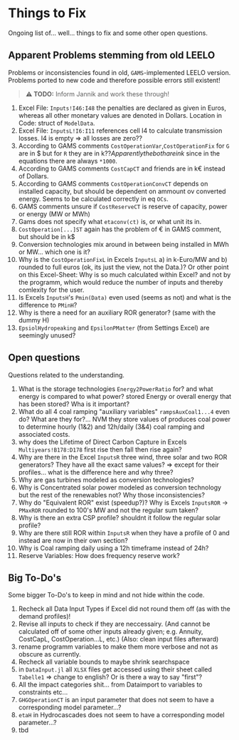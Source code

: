 # Things to Fix

Ongoing list of... well... things to fix and some other open questions.

## Apparent Problems stemming from old LEELO

Problems or inconsistencies found in old, `GAMS`-implemented LEELO version. Problems ported to new code and therefore possible errors still existent!

>**:warning: TODO:** Inform Jannik and work these through!

1. Excel File: `Inputs!I46:I48` the penalties are declared as given in Euros, whereas all other monetary values are denoted in Dollars. Location in Code: struct of `ModelData`.
2. Excel File: `InputsL!I6:I11` references cell I4 to calculate transmission losses. I4 is empty ⇒ all losses are zero??
3. According to GAMS comments `CostOperationVar`,`CostOperationFix` for `G` are in $ but for `R` they are in k$?? Apparently the both are in k$ since in the equations there are always `*1000`.
4. According to GAMS comments `CostCapCT` and friends are in k€ instead of Dollars.
5. According to GAMS comments `CostOperationConvCT` depends on installed capacity, but should be dependent on ammount ov converted energy. Seems to be calculated correctly in eq `OCs`.
6. GAMS comments unsure if `CostReserveCT` is reserve of capacity, power or energy (MW or MWh)
7. Gams does not specify what `etaconv(ct)` is, or what unit its in.
8. `CostOperation[...]ST` again has the problem of € in GAMS comment, but should be in k$
9. Conversion technologies mix around in between being installed in MWh or MW... which one is it?
10. Why is the `CostOperationFixL` in Excels `InputsL` a) in k-Euro/MW and b) rounded to full euros (ok, its just the view, not the Data.)? Or other point on this Excel-Sheet: Why is so much calculated within Excel? and not by the programm, which would reduce the number of inputs and thereby comlexity for the user.
11. Is Excels `InputsH`'s `Pmin(Data)` even used (seems as not) and what is the difference to `PMinH`?
12. Why is there a need for an auxiliary ROR generator? (same with the dummy H)
13. `EpsiolHydropeaking` and `EpsilonPMatter` (from Settings Excel) are seemingly unused?


## Open questions

Questions related to the understanding.

1. What is the storage technologies `Energy2PowerRatio` for? and what energy is compared to what power? stored Energy or overall energy that has been stored? Wha is it important?
2. What do all 4 coal ramping "auxiliary variables" `rampsAuxCoal1...4` even do? What are they for?... NVM they store values of produces coal power to determine hourly (1&2) and 12h/daily (3&4) coal ramping and associated costs.
3. why does the Lifetime of Direct Carbon Capture in Excels `Multiyears!B178:D178` first rise then fall then rise again?
4. Why are there in the Excel `InputsR` three wind, three solar and two ROR generators? They have all the exact same values? ⇒ except for their profiles... what is the difference here and why three?
5. Why are gas turbines modeled as conversion technologies?
6. Why is Concentrated solar power modeled as conversion technology but the rest of the renewables not? Why those inconsistencies?
7. Why do "Equivalent ROR" exist (speedup?)? Why is Excels `InputsROR` → `PMaxROR` rounded to 100's MW and not the regular sum taken?
8. Why is there an extra CSP profile? shouldnt it follow the regular solar profile?
9. Why are there still ROR within `InputsR` when they have a profile of 0 and instead are now in their own section?
10. Why is Coal ramping daily using a 12h timeframe instead of 24h?
11. Reserve Variables: How does frequency reserve work?


## Big To-Do's

Some bigger To-Do's to keep in mind and not hide within the code.

1. Recheck all Data Input Types if Excel did not round them off (as with the demand profiles)!
2. Revise all inputs to check if they are neccessairy. (And cannot be calculated off of some other inputs already given; e.g. Annuity, CostCapL, CostOperation...L, etc.) (Also: clean input files afterward)
3. rename programm variables to make them more verbose and not as obscure as currently.
4. Recheck all variable bounds to maybe shrink searchspace
5. in `DataInput.jl` all `XLSX` files get accessed using their sheet called `Tabelle1` ⇒ change to english? Or is there a way to say "first"?
6. All the impact categories shit... from Dataimport to variables to constraints etc...
7. `GHGOperationCT` is an input parameter that does not seem to have a corresponding model parameter...?
8. `etaH` in Hydrocascades does not seem to have a corresponding model parameter...?
9. tbd
